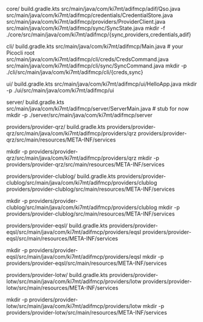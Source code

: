 core/
    build.gradle.kts
    src/main/java/com/ki7mt/adifmcp/adif/Qso.java
    src/main/java/com/ki7mt/adifmcp/credentials/CredentialStore.java
    src/main/java/com/ki7mt/adifmcp/providers/ProviderClient.java
    src/main/java/com/ki7mt/adifmcp/sync/SyncState.java
mkdir -f ./core/src/main/java/com/ki7mt/adifmcp/{sync,providers,credentials,adif}

cli/
    build.gradle.kts
    src/main/java/com/ki7mt/adifmcp/Main.java   # your Picocli root
    src/main/java/com/ki7mt/adifmcp/cli/creds/CredsCommand.java
    src/main/java/com/ki7mt/adifmcp/cli/sync/SyncCommand.java
mkdir -p ./cli/src/main/java/com/ki7mt/adifmcp/cli/{creds,sync}

ui/
    build.gradle.kts
    src/main/java/com/ki7mt/adifmcp/ui/HelloApp.java
mkdir -p ./ui/src/main/java/com/ki7mt/adifmcp/ui


server/
    build.gradle.kts
    src/main/java/com/ki7mt/adifmcp/server/ServerMain.java   # stub for now
mkdir -p  ./server/src/main/java/com/ki7mt/adifmcp/server

providers/provider-qrz/
    build.gradle.kts
    providers/provider-qrz/src/main/java/com/ki7mt/adifmcp/providers/qrz
    providers/provider-qrz/src/main/resources/META-INF/services

mkdir -p providers/provider-qrz/src/main/java/com/ki7mt/adifmcp/providers/qrz
mkdir -p providers/provider-qrz/src/main/resources/META-INF/services


providers/provider-clublog/
    build.gradle.kts
    providers/provider-clublog/src/main/java/com/ki7mt/adifmcp/providers/clublog
    providers/provider-clublog/src/main/resources/META-INF/services

mkdir -p providers/provider-clublog/src/main/java/com/ki7mt/adifmcp/providers/clublog
mkdir -p providers/provider-clublog/src/main/resources/META-INF/services

providers/provider-eqsl/
    build.gradle.kts
    providers/provider-eqsl/src/main/java/com/ki7mt/adifmcp/providers/eqsl
    providers/provider-eqsl/src/main/resources/META-INF/services

mkdir -p providers/provider-eqsl/src/main/java/com/ki7mt/adifmcp/providers/eqsl
mkdir -p providers/provider-eqsl/src/main/resources/META-INF/services

providers/provider-lotw/
    build.gradle.kts
    providers/provider-lotw/src/main/java/com/ki7mt/adifmcp/providers/lotw
    providers/provider-lotw/src/main/resources/META-INF/services

mkdir -p providers/provider-lotw/src/main/java/com/ki7mt/adifmcp/providers/lotw
mkdir -p providers/provider-lotw/src/main/resources/META-INF/services
